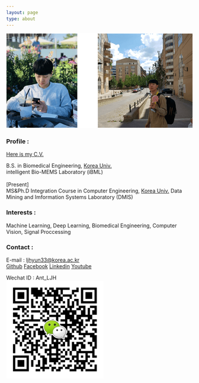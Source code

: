 ```yaml
---
layout: page
type: about
---
```


![profile](/assets/img/profile.png)
### Profile :
[Here is my C.V.](/assets/CV.pdf)<br>
<p class="message">
  B.S. in Biomedical Engineering, <a href="http://www.korea.ac.kr" target="_blank">Korea Univ.</a><br>
  intelligent Bio-MEMS Laboratory (iBML)<br><br>
  [Present]<br>
  MS&Ph.D Integration Course in Computer Engineering, <a href="http://www.korea.ac.kr" target="_blank">Korea Univ.</a>
  Data Mining and Imformation Systems Laboratory (DMIS)
</p>

### Interests : 
<p class="message">
  Machine Learning, Deep Learning, Biomedical Engineering, Computer Vision, Signal Proccessing
</p>

### Contact :
E-mail :    ljhyun33@korea.ac.kr<br>
<a href="{{ site.github.repo }}">Github</a>
<a href="{{ site.facebook }}">Facebook</a>
<a href="{{ site.linkedin }}">Linkedin</a>
<a href="{{ site.youtube }}">Youtube</a>

Wechat ID : Ant_LJH<br>
![wechatcode](/assets/img/wechatcode.png)

